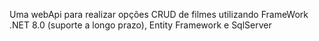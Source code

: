 Uma webApi para realizar opções CRUD de filmes utilizando FrameWork .NET 8.0 (suporte a longo prazo), Entity Framework e SqlServer
